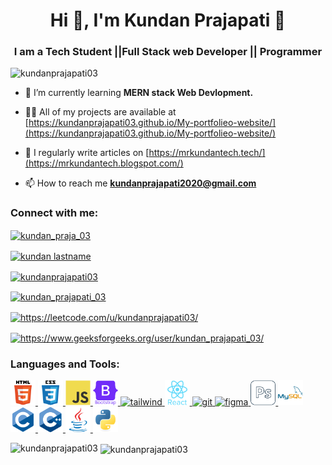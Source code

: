<h1 align="center">Hi 👋, I'm Kundan Prajapati 💖</h1>
<h3 align="center">I am a Tech Student ||Full Stack web Developer || Programmer</h3>

<p align="left"> <img src="https://komarev.com/ghpvc/?username=kundanprajapati03&label=Profile%20views&color=0e75b6&style=flat" alt="kundanprajapati03" /> </p>

- 🌱 I’m currently learning **MERN stack Web Devlopment.**

- 👨‍💻 All of my projects are available at [https://kundanprajapati03.github.io/My-portfolieo-website/](https://kundanprajapati03.github.io/My-portfolieo-website/)

- 📝 I regularly write articles on [https://mrkundantech.tech/](https://mrkundantech.blogspot.com/)

- 📫 How to reach me **kundanprajapati2020@gmail.com**

<h3 align="left">Connect with me:</h3>
<p align="left">
<a href="https://twitter.com/kundan_praja_03" target="blank"><img align="center" src="https://raw.githubusercontent.com/rahuldkjain/github-profile-readme-generator/master/src/images/icons/Social/twitter.svg" alt="kundan_praja_03" height="30" width="40" /></a>
        
<a href="https://linkedin.com/in/kundan lastname" target="blank"><img align="center" src="https://raw.githubusercontent.com/rahuldkjain/github-profile-readme-generator/master/src/images/icons/Social/linked-in-alt.svg" alt="kundan lastname" height="30" width="40" /></a>
        
<a href="https://fb.com/kundanprajapati03" target="blank"><img align="center" src="https://raw.githubusercontent.com/rahuldkjain/github-profile-readme-generator/master/src/images/icons/Social/facebook.svg" alt="kundanprajapati03" height="30" width="40" /></a>
        
<a href="https://instagram.com/kundan_prajapati_03" target="blank"><img align="center" src="https://raw.githubusercontent.com/rahuldkjain/github-profile-readme-generator/master/src/images/icons/Social/instagram.svg" alt="kundan_prajapati_03" height="30" width="40" /></a>
        
<a href="https://leetcode.com/u/kundanprajapati03/" target="blank"><img align="center" src="https://raw.githubusercontent.com/rahuldkjain/github-profile-readme-generator/master/src/images/icons/Social/leet-code.svg" alt="https://leetcode.com/u/kundanprajapati03/" height="30" width="40" /></a>

<a href="https://www.geeksforgeeks.org/user/kundan_prajapati_03/" target="blank"><img align="center" src="https://raw.githubusercontent.com/rahuldkjain/github-profile-readme-generator/master/src/images/icons/Social/geeks-for-geeks.svg" alt="https://www.geeksforgeeks.org/user/kundan_prajapati_03/" height="30" width="40" /></a>

</p>

<h3 align="left">Languages and Tools:</h3>
<p align="left"> <a href="https://www.w3.org/html/" target="_blank" rel="noreferrer"> <img src="https://raw.githubusercontent.com/devicons/devicon/master/icons/html5/html5-original-wordmark.svg" alt="html5" width="40" height="40"/> </a> 
        <a href="https://www.w3schools.com/css/" target="_blank" rel="noreferrer"> <img src="https://raw.githubusercontent.com/devicons/devicon/master/icons/css3/css3-original-wordmark.svg" alt="css3" width="40" height="40"/> </a> 
        <a href="https://developer.mozilla.org/en-US/docs/Web/JavaScript" target="_blank" rel="noreferrer"> <img src="https://raw.githubusercontent.com/devicons/devicon/master/icons/javascript/javascript-original.svg" alt="javascript" width="40" height="40"/> </a> 
        <a href="https://getbootstrap.com" target="_blank" rel="noreferrer"> <img src="https://raw.githubusercontent.com/devicons/devicon/master/icons/bootstrap/bootstrap-plain-wordmark.svg" alt="bootstrap" width="40" height="40"/> </a>
        <a href="https://tailwindcss.com/" target="_blank" rel="noreferrer"> <img src="https://www.vectorlogo.zone/logos/tailwindcss/tailwindcss-icon.svg" alt="tailwind" width="40" height="40"/> </a>
        <a href="https://reactjs.org/" target="_blank" rel="noreferrer"> <img src="https://raw.githubusercontent.com/devicons/devicon/master/icons/react/react-original-wordmark.svg" alt="react" width="40" height="40"/> </a> 
        <a href="https://git-scm.com/" target="_blank" rel="noreferrer"> <img src="https://www.vectorlogo.zone/logos/git-scm/git-scm-icon.svg" alt="git" width="40" height="40"/> </a> 
        <a href="https://www.figma.com/" target="_blank" rel="noreferrer"> <img src="https://www.vectorlogo.zone/logos/figma/figma-icon.svg" alt="figma" width="40" height="40"/> </a> 
        <a href="https://www.photoshop.com/en" target="_blank" rel="noreferrer"> <img src="https://raw.githubusercontent.com/devicons/devicon/master/icons/photoshop/photoshop-line.svg" alt="photoshop" width="40" height="40"/> </a> 
        <a href="https://www.mysql.com/" target="_blank" rel="noreferrer"> <img src="https://raw.githubusercontent.com/devicons/devicon/master/icons/mysql/mysql-original-wordmark.svg" alt="mysql" width="40" height="40"/> </a> 
        <a href="https://www.cprogramming.com/" target="_blank" rel="noreferrer"> <img src="https://raw.githubusercontent.com/devicons/devicon/master/icons/c/c-original.svg" alt="c" width="40" height="40"/> </a> 
        <a href="https://www.w3schools.com/cpp/" target="_blank" rel="noreferrer"> <img src="https://raw.githubusercontent.com/devicons/devicon/master/icons/cplusplus/cplusplus-original.svg" alt="cplusplus" width="40" height="40"/> </a>
        <a href="https://www.java.com" target="_blank" rel="noreferrer"> <img src="https://raw.githubusercontent.com/devicons/devicon/master/icons/java/java-original.svg" alt="java" width="40" height="40"/> </a> 
        <a href="https://www.python.org" target="_blank" rel="noreferrer"> <img src="https://raw.githubusercontent.com/devicons/devicon/master/icons/python/python-original.svg" alt="python" width="40" height="40"/> </a>    
     </p>

<p><img align="left" src="https://github-readme-stats.vercel.app/api/top-langs?username=kundanprajapati03&show_icons=true&locale=en&layout=compact" alt="kundanprajapati03" /></p>

<p>&nbsp;<img align="center" src="https://github-readme-stats.vercel.app/api?username=kundanprajapati03&show_icons=true&locale=en" alt="kundanprajapati03" /></p>
